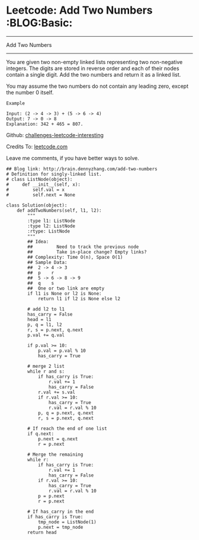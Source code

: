 # Leetcode: Add Two Numbers     :BLOG:Basic:


---

Add Two Numbers  

---

You are given two non-empty linked lists representing two non-negative integers. The digits are stored in reverse order and each of their nodes contain a single digit. Add the two numbers and return it as a linked list.  

You may assume the two numbers do not contain any leading zero, except the number 0 itself.  

    Example
    
    Input: (2 -> 4 -> 3) + (5 -> 6 -> 4)
    Output: 7 -> 0 -> 8
    Explanation: 342 + 465 = 807.

Github: [challenges-leetcode-interesting](https://github.com/DennyZhang/challenges-leetcode-interesting/tree/master/add-two-numbers)  

Credits To: [leetcode.com](https://leetcode.com/problems/add-two-numbers/description/)  

Leave me comments, if you have better ways to solve.  

    ## Blog link: http://brain.dennyzhang.com/add-two-numbers
    # Definition for singly-linked list.
    # class ListNode(object):
    #     def __init__(self, x):
    #         self.val = x
    #         self.next = None
    
    class Solution(object):
        def addTwoNumbers(self, l1, l2):
            """
            :type l1: ListNode
            :type l2: ListNode
            :rtype: ListNode
            """
            ## Idea:
            ##         Need to track the previous node
            ##         Take in-place change? Empty links?
            ## Complexity: Time O(n), Space O(1)
            ## Sample Data:
            ##  2 -> 4 -> 3
            ##  p    r
            ##  5 -> 6 -> 8 -> 9
            ##  q    s
            ##  One or two link are empty
            if l1 is None or l2 is None:
                return l1 if l2 is None else l2
    
            # add l2 to l1
            has_carry = False
            head = l1
            p, q = l1, l2
            r, s = p.next, q.next
            p.val += q.val
    
            if p.val >= 10:
                p.val = p.val % 10
                has_carry = True
    
            # merge 2 list
            while r and s:
                if has_carry is True:
                    r.val += 1
                    has_carry = False
                r.val += s.val
                if r.val >= 10:
                    has_carry = True
                    r.val = r.val % 10
                p, q = p.next, q.next
                r, s = p.next, q.next
    
            # If reach the end of one list
            if q.next:
                p.next = q.next
                r = p.next
    
            # Merge the remaining
            while r:
                if has_carry is True:
                    r.val += 1
                    has_carry = False
                if r.val >= 10:
                    has_carry = True
                    r.val = r.val % 10
                p = p.next
                r = p.next
    
            # If has_carry in the end
            if has_carry is True:
                tmp_node = ListNode(1)
                p.next = tmp_node
            return head